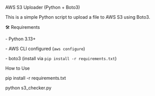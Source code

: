 AWS S3 Uploader (Python + Boto3)



This is a simple Python script to upload a file to AWS S3 using Boto3.



🛠 Requirements



\- Python 3.13+

\- AWS CLI configured (`aws configure`)

\- boto3 (install via `pip install -r requirements.txt`)



How to Use

pip install -r requirements.txt

python s3\_checker.py



